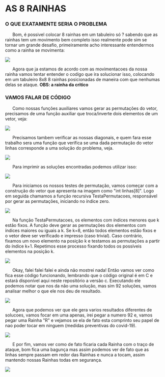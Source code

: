 # AS 8 RAINHAS 

### O QUE EXATAMENTE SERIA O PROBLEMA
<p>
&nbsp &nbsp &nbsp Bom, é possivel colocar 8 rainhas em um tabuleiro só ? sabendo que as rainhas tem um movimento bem completo isso realmente pode sim se tornar um grande desafio, primeiramente acho interessante entendermos como a rainha se movimenta: 

  ![](ex01.jpg)
  
<p>
&nbsp &nbsp &nbsp Agora que ja estamos de acordo com as movimentacoes da nossa rainha vamos tentar entender o codigo que ira solucionar isso, colocando em um tabuleiro 8x8 8 rainhas posicionadas de maneira com que nenhumas delas se ataque. <strong>OBS: a rainha da critico</strong>

### VAMOS FALAR DE CÓDIGO

<p>
&nbsp &nbsp &nbsp Como nossas funções auxiliares vamos gerar as permutações do vetor, precisamos de uma função auxiliar que troca/inverte dois elementos de um vetor, veja:
  
  ![](ex02.jpg)
  
<p>
&nbsp &nbsp &nbsp Precisamos tambem verificar as nossas diagonais, e quem fara esse trabalho sera uma função que verifica se uma dada permutação do vetor linhas corresponde a uma solução do problema, veja.

  ![](ex03.jpg)
  
<p>
&nbsp &nbsp &nbsp Para imprimir as soluções encontradas podemos utilizar isso: 
  
  ![](ex04.jpg)

<p>
&nbsp &nbsp &nbsp Para iniciamos os nossos testes de permutação, vamos começar com a construção do vetor que apresenta na imagem como "int linhas[8]". Logo em seguida chamamos a função recursiva TestaPermutacoes, responsável por gerar as permutações, iniciando no índice zero.
  
  ![](ex05.jpg)

<p>
&nbsp &nbsp &nbsp Na função TestaPermutacoes, os elementos com índices menores que k estão fixos. A função deve gerar as permutações dos elementos com índices maiores ou iguais a k. Se k=8, então todos elementos estão fixos e o vetor deve ser verificado e impresso (caso trivial). Caso contrário, fixamos um novo elemento na posição k e testamos as permutações a partir do índice k+1. Repetimos esse processo fixando todos os possíveis elementos na posição k.
  
  ![](ex06.jpg)
  
<p>
&nbsp &nbsp &nbsp Okay, falei falei falei e ainda não mostrei nada! Então vamos ver como fica esse código funcionando, lembrando que o código original é em C e estará disponível aqui neste repositório a versão c. Executando ele podemos notar que nos da não uma solução, mas sim 92 soluções, vamos analisar melhor o que ele nos deu de resultado.
  
  ![](ex07.jpg)

<p>
&nbsp &nbsp &nbsp Agora que podemos ver que ele gera varios resultados diferentes de solucoes, vamos focar em uma apenas, irei pegar a numero 92 e, vamos pegar uma Rainha "R" e vejamos se ela de fato esta comprinto seu papel de nao poder tocar em ninguem (medidas preventivas do covid-19).
  
  ![](ex08.jpg)
  
<p>
&nbsp &nbsp &nbsp E por fim, vamos ver como de fato ficaria cada Rainha com o traço de ataque, bom fica uma bagunça mas assim podemos ver de fato que as linhas sempre passam em redor das Rainhas e nunca a tocam, assim mantendo nossas Rainhas todas em segurança.
  
  ![](ex09.jpg)
